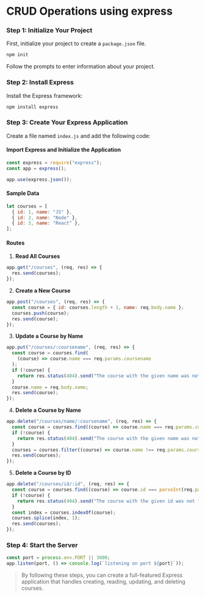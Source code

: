 # CRUD Operations using express

### Step 1: Initialize Your Project

First, initialize your project to create a `package.json` file.

```bash
npm init
```

Follow the prompts to enter information about your project.

### Step 2: Install Express

Install the Express framework:

```bash
npm install express
```

### Step 3: Create Your Express Application

Create a file named `index.js` and add the following code:

#### Import Express and Initialize the Application

```js
const express = require("express");
const app = express();

app.use(express.json());
```

#### Sample Data

```js
let courses = [
  { id: 1, name: "JS" },
  { id: 2, name: "Node" },
  { id: 3, name: "React" },
];
```

#### Routes

1. **Read All Courses**

```js
app.get("/courses", (req, res) => {
  res.send(courses);
});
```

2. **Create a New Course**

```js
app.post("/courses", (req, res) => {
  const course = { id: courses.length + 1, name: req.body.name };
  courses.push(course);
  res.send(course);
});
```

3. **Update a Course by Name**

```js
app.put("/courses/:coursename", (req, res) => {
  const course = courses.find(
    (course) => course.name === req.params.coursename
  );
  if (!course) {
    return res.status(404).send("The course with the given name was not found");
  }
  course.name = req.body.name;
  res.send(course);
});
```

4. **Delete a Course by Name**

```js
app.delete("/courses/name/:coursename", (req, res) => {
  const course = courses.find((course) => course.name === req.params.coursename);
  if (!course) {
    return res.status(404).send("The course with the given name was not found");
  }
  courses = courses.filter((course) => course.name !== req.params.coursename);
  res.send(courses);
});
```

5. **Delete a Course by ID**

```js
app.delete("/courses/id/:id", (req, res) => {
  const course = courses.find((course) => course.id === parseInt(req.params.id));
  if (!course) {
    return res.status(404).send("The course with the given id was not found");
  }
  const index = courses.indexOf(course);
  courses.splice(index, 1);
  res.send(courses);
});
```

### Step 4: Start the Server

```js
const port = process.env.PORT || 3000;
app.listen(port, () => console.log(`listening on port ${port}`));
```

> By following these steps, you can create a full-featured Express application that handles creating, reading, updating, and deleting courses.